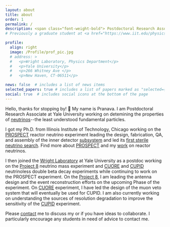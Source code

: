 ```yaml
---
layout: about
title: about
order: 1
permalink: /
description: <span class="font-weight-bold"> Postdoctoral Research Associate </span> at <a href="https://wlab.yale.edu">Wright Laboratory</a>, <a href="https://physics.yale.edu/">Yale University</a>
# Previously a graduate student at <a href="https://www.iit.edu/physics">Illinois Institute of Technology</a>.

profile:
  align: right
  image: /Profile/prof_pic.jpg
  # address: >
  #   <p>Wright Laboratory, Physics Department</p>
  #   <p>Yale University</p>
  #   <p>266 Whitney Ave </p>
  #   <p>New Haven, CT-06511</p>

news: false  # includes a list of news items
selected_papers: true # includes a list of papers marked as "selected={true}"
social: true  # includes social icons at the bottom of the page
---
```


Hello, thanks for stopping by! :wave: My name is Pranava. I am Postdoctoral Research Associate at Yale University working on detemining the properties of [neutrinos](/sub/resources_neutrinos)--the least understood fundamental particles.

I got my Ph.D. from Illinois Institute of Technology, Chicago working on the [PROSPECT](https://prospect.yale.edu/) reactor neutrino experiment leading the design, fabrication, QA, and assembly of the inner detector [subsystem](https://doi.org/10.1088/1748-0221/14/04/P04014) and led its [first sterile neutrino search](https://journals.aps.org/prl/abstract/10.1103/PhysRevLett.122.251801). Find more about [PROSPECT](/projects/PROSPECT/) and my [work](/projects/reactor) on reactor neutrinos.

I then joined the [Wright Laboratory](https://wlab.yale.edu/) at Yale University as a postdoc working on the [Project 8](https://www.project8.org/) neutrino mass experiment and [CUORE](https://cuore.lngs.infn.it/) and [CUPID](https://cupid-i.lngs.infn.it/doku.php?id=cupid_pub:start/) neutrinoless double beta decay experiments while continuing to work on the PROSPECT experiment. 
On the [Project 8](/projects/P8), I am leading the antenna design and the event reconstruction efforts on the upcoming Phase of the experiment. 
On [CUORE](/projects/CUORE) experiment, I have led the design of the muon veto system that will eventually be used for CUPID. 
I am also currently working on understanding the sources of resolution degradation to improve the sensitivity of the [CUPID](/projects/CUPID) experiment.  


<!-- This wesbite is currenlty under construction but soon it will contain information on my research interests, teaching, and other interests.
Please visit my [projects](/sub/projects) page, and my [publications](/sub/publications/) and [talks](/sub/talks) to learn more about my research interests.
You can also find more details about my [teaching philosophy](/sub/teaching_philosophy) my [teaching and mentoring](/sub/mentoring/) experience and my [training](/sub/training). -->

Please [contact](contact) me to discuss my or if you have ideas to collaborate. I particularly encourage any students in need of advice to contact me.

<!-- Write your biography here. Tell the world about yourself. Link to your favorite [subreddit](http://reddit.com). You can put a picture in, too. The code is already in, just name your picture `prof_pic.jpg` and put it in the `img/` folder.

Put your address / P.O. box / other info right below your picture. You can also disable any these elements by editing `profile` property of the YAML header of your `_pages/about.md`. Edit `_bibliography/papers.bib` and Jekyll will render your [publications page](/al-folio/publications/) automatically.

Link to your social media connections, too. This theme is set up to use [Font Awesome icons](http://fortawesome.github.io/Font-Awesome/) and [Academicons](https://jpswalsh.github.io/academicons/), like the ones below. Add your Facebook, Twitter, LinkedIn, Google Scholar, or just disable all of them.


Write your biography here. Tell the world about yourself. Link to your favorite [subreddit](http://reddit.com). You can put a picture in, too. The code is already in, just name your picture `prof_pic.jpg` and put it in the `img/` folder.

Put your address / P.O. box / other info right below your picture. You can also disable any these elements by editing `profile` property of the YAML header of your `_pages/about.md`. Edit `_bibliography/papers.bib` and Jekyll will render your [publications page](/al-folio/publications/) automatically.

Link to your social media connections, too. This theme is set up to use [Font Awesome icons](http://fortawesome.github.io/Font-Awesome/) and [Academicons](https://jpswalsh.github.io/academicons/), like the ones below. Add your Facebook, Twitter, LinkedIn, Google Scholar, or just disable all of them. -->
